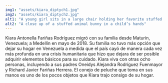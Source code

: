 ```yaml
---
img1: "assets/kiara_diptych1.jpg"
img2: "assets/kiara_diptych2.jpg"
alt1: "A young girl sits in a large chair holding her favorite stuffed animal, a bunny"
alt2: "A close up of a stuffed animal bunny in a child’s hands" 
---
```

Kiara Antonella Fariñas Rodríguez migró con su familia desde Maturín, Venezuela; a Medellín en mayo de 2018. Su familia no tuvo más opción que dejar su hogar en Venezuela a medida que el país cayó de manera cada vez más profunda en una crisis humanitaria que hizo que dejara de ser posible adquirir elementos básicos para su cuidado. Kiara viva con otras ocho personas, incluyendo a sus padres Oneidys Alejandra Rodríguez Fuenmayor y Richard Javier Fariñas Herrera. El conejo de peluche que toma en sus manos es uno de los pocos objetos que Kiara trajo consigo de su hogar.